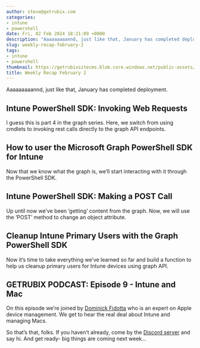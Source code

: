 ```yaml
---
author: steve@getrubix.com
categories:
- intune
- powershell
date: Fri, 02 Feb 2024 18:21:09 +0000
description: "Aaaaaaaaannd, just like that, January has completed deployment. Intune PowerShell SDK: Invoking Web Requests I guess this is part 4 in the graph series. Here, we switch from using cmdlets to invoking rest calls directly to the graph API endpoints. How to use the"
slug: weekly-recap-february-2
tags:
- intune
- powershell
thumbnail: https://getrubixsitecms.blob.core.windows.net/public-assets/content/v1/thumbnails/weekly-recap-february-2_thumbnail.jpg
title: Weekly Recap February 2
---
```


Aaaaaaaaannd, just like that, January has completed deployment.

Intune PowerShell SDK: Invoking Web Requests
--------------------------------------------

I guess this is part 4 in the graph series. Here, we switch from using cmdlets to invoking rest calls directly to the graph API endpoints.

How to user the Microsoft Graph PowerShell SDK for Intune
---------------------------------------------------------

Now that we know what the graph is, we’ll start interacting with it through the PowerShell SDK.

Intune PowerShell SDK: Making a POST Call
-----------------------------------------

Up until now we’ve been ‘getting’ content from the graph. Now, we will use the ‘POST’ method to change an object attribute.

Cleanup Intune Primary Users with the Graph PowerShell SDK
----------------------------------------------------------

Now it’s time to take everything we’ve learned so far and build a function to help us cleanup primary users for Intune devices using graph API.

GETRUBIX PODCAST: Episode 9 - Intune and Mac
--------------------------------------------

On this episode we’re joined by [Dominick Fidotta](https://www.linkedin.com/in/dominickfidotta/) who is an expert on Apple device management. We get to hear the real deal about Intune and managing Macs.

So that’s that, folks. If you haven’t already, come by the [Discord server](https://discord.gg/getrubix) and say hi. And get ready- big things are coming next week…
